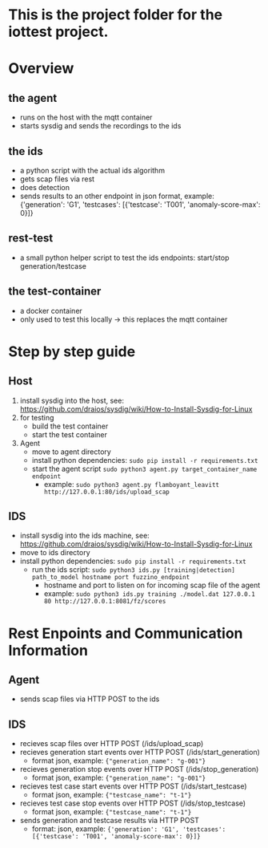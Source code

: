 # This is the project folder for the iottest project.

# Overview

## the agent

  - runs on the host with the mqtt container
  - starts sysdig and sends the recordings to the ids

## the ids

  - a python script with the actual ids algorithm
  - gets scap files via rest
  - does detection 
  - sends results to an other endpoint in json format, example: 
    {'generation': 'G1', 'testcases': [{'testcase': 'T001', 'anomaly-score-max': 0}]}

## rest-test

  - a small python helper script to test the ids endpoints: start/stop generation/testcase

## the test-container

  - a docker container
  - only used to test this locally -> this replaces the mqtt container


# Step by step guide

## Host
1. install sysdig into the host, see: https://github.com/draios/sysdig/wiki/How-to-Install-Sysdig-for-Linux
2. for testing
   - build the test container
   - start the test container
3. Agent
   - move to agent directory
   - install python dependencies: `sudo pip install -r requirements.txt`
   - start the agent script `sudo python3 agent.py target_container_name endpoint`
     - example: `sudo python3 agent.py flamboyant_leavitt http://127.0.0.1:80/ids/upload_scap`

## IDS
   - install sysdig into the ids machine, see: https://github.com/draios/sysdig/wiki/How-to-Install-Sysdig-for-Linux
   - move to ids directory
   - install python dependencies: `sudo pip install -r requirements.txt`
      - run the ids script: `sudo python3 ids.py [training|detection] path_to_model hostname port fuzzino_endpoint`
        - hostname and port to listen on for incoming scap file of the agent
        - example: `sudo python3 ids.py training ./model.dat 127.0.0.1 80 http://127.0.0.1:8081/fz/scores`

# Rest Enpoints and Communication Information

## Agent
- sends scap files via HTTP POST to the ids

## IDS
- recieves scap files over HTTP POST (/ids/upload_scap)
- recieves generation start events over HTTP POST (/ids/start_generation)
  - format json, example: `{"generation_name": "g-001"}`
- recieves generation stop events over HTTP POST (/ids/stop_generation)
  - format json, example: `{"generation_name": "g-001"}`
- recieves test case start events over HTTP POST (/ids/start_testcase)
  - format json, example: `{"testcase_name": "t-1"}`
- recieves test case stop events over HTTP POST (/ids/stop_testcase)
  - format json, example: `{"testcase_name": "t-1"}`
- sends generation and testcase results via HTTP POST 
  - format: json, example: `{'generation': 'G1', 'testcases': [{'testcase': 'T001', 'anomaly-score-max': 0}]}`